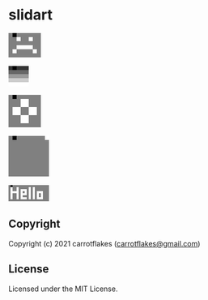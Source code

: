 # slidart

![smile](smile.gif)

![rainbow5](rainbow5.gif)

![four_squares](four_squares.gif)

![move_a_dot](move_a_dot.gif)

![hello](hello.gif)

## Copyright

Copyright (c) 2021 carrotflakes (carrotflakes@gmail.com)

## License

Licensed under the MIT License.
